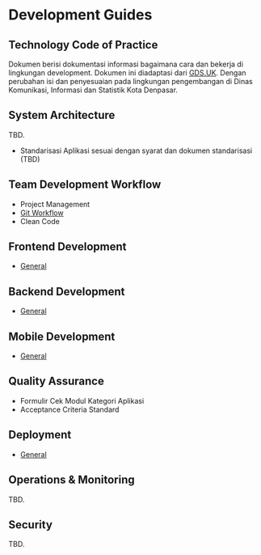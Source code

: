 # Development Guides

## Technology Code of Practice
Dokumen berisi dokumentasi informasi bagaimana cara dan bekerja di lingkungan development. 
Dokumen ini diadaptasi dari [GDS.UK](https://www.gov.uk/government/publications/technology-code-of-practice/technology-code-of-practice). 
Dengan perubahan isi dan penyesuaian pada lingkungan pengembangan di Dinas Komunikasi, Informasi dan Statistik Kota Denpasar.

## System Architecture
TBD.
- Standarisasi Aplikasi sesuai dengan syarat dan dokumen standarisasi (TBD)

## Team Development Workflow
- Project Management
- [Git Workflow](./git_workflow.md)
- Clean Code

## Frontend Development
- [General](./frontend.md)

## Backend Development
- [General](./backend.md)

## Mobile Development
- [General](./mobile.md)

## Quality Assurance
- Formulir Cek Modul Kategori Aplikasi
- Acceptance Criteria Standard

## Deployment
- [General](./deployment.md)

## Operations & Monitoring
TBD.

## Security
TBD.
